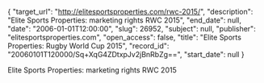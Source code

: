 {
  "target_url": "http://elitesportsproperties.com/rwc-2015/", 
  "description": "Elite Sports Properties: marketing rights RWC 2015", 
  "end_date": null, 
  "date": "2006-01-01T12:00:00", 
  "slug": 26952, 
  "subject": null, 
  "publisher": "elitesportsproperties.com", 
  "open_access": false, 
  "title": "Elite Sports Properties: Rugby World Cup 2015", 
  "record_id": "20060101T120000/Sq+XqG4ZDtxpJv2jBnRbZg==", 
  "start_date": null
}

Elite Sports Properties: marketing rights RWC 2015